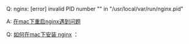 Q:   nginx: [error] invalid PID number "" in "/usr/local/var/run/nginx.pid"

A:  [在mac下重启nginx遇到问题](http://stackoverflow.com/questions/14176477/how-to-restart-nginx-on-os-x)

Q: [如何在mac下安装 nginx](https://segmentfault.com/a/1190000002963355)
：